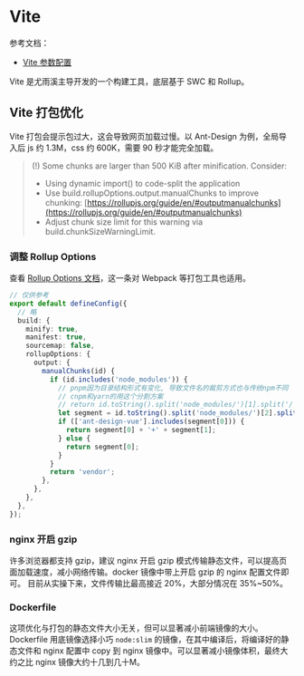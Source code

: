 
# Vite
参考文档：

- [Vite 参数配置](https://my.oschina.net/rc6688/blog/5178428)

Vite 是尤雨溪主导开发的一个构建工具，底层基于 SWC 和 Rollup。

## Vite 打包优化
Vite 打包会提示包过大，这会导致网页加载过慢。以 Ant-Design 为例，全局导入后 js 约 1.3M，css 约 600K，需要 90 秒才能完全加载。
> (!) Some chunks are larger than 500 KiB after minification. Consider:
> - Using dynamic import() to code-split the application
> - Use build.rollupOptions.output.manualChunks to improve chunking: [https://rollupjs.org/guide/en/#outputmanualchunks](https://rollupjs.org/guide/en/#outputmanualchunks)
> - Adjust chunk size limit for this warning via build.chunkSizeWarningLimit.


### 调整 Rollup Options
查看 [Rollup Options 文档](https://rollupjs.org/guide/en/#outputmanualchunks)，这一条对 Webpack 等打包工具也适用。
```typescript
// 仅供参考
export default defineConfig({
  // 略
  build: {
    minify: true,
    manifest: true,
    sourcemap: false,
    rollupOptions: {
      output: {
        manualChunks(id) {
          if (id.includes('node_modules')) {
            // pnpm因为目录结构形式有变化, 导致文件名的裁剪方式也与传统npm不同
            // cnpm和yarn的用这个分割方案
            // return id.toString().split('node_modules/')[1].split('/')[0].toString();
            let segment = id.toString().split('node_modules/')[2].split('/');
            if (['ant-design-vue'].includes(segment[0])) {
              return segment[0] + '+' + segment[1];
            } else {
              return segment[0];
            }
          }
          return 'vendor';
        },
      },
    },
  },
});
```

### nginx 开启 gzip
许多浏览器都支持 gzip，建议 nginx 开启 gzip 模式传输静态文件，可以提高页面加载速度，减小网络传输。docker 镜像中带上开启 gzip 的 nginx 配置文件即可。
目前从实操下来，文件传输比最高接近 20%，大部分情况在 35%~50%。

### Dockerfile
这项优化与打包的静态文件大小无关，但可以显著减小前端镜像的大小。
Dockerfile 用底镜像选择小巧 `node:slim` 的镜像，在其中编译后，将编译好的静态文件和 nginx 配置中 copy 到 nginx 镜像中。可以显著减小镜像体积，最终大约之比 nginx 镜像大约十几到几十M。

